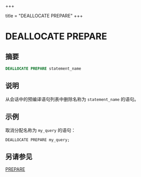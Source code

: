 +++

title = "DEALLOCATE PREPARE"
+++

# DEALLOCATE PREPARE

## 摘要

``` sql
DEALLOCATE PREPARE statement_name
```

## 说明

从会话中的预编译语句列表中删除名称为 `statement_name` 的语句。

## 示例

取消分配名称为 `my_query` 的语句：

    DEALLOCATE PREPARE my_query;

## 另请参见

[PREPARE](./prepare.html)